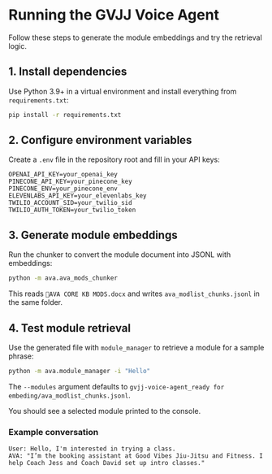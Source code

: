 # Running the GVJJ Voice Agent

Follow these steps to generate the module embeddings and try the retrieval logic.

## 1. Install dependencies
Use Python 3.9+ in a virtual environment and install everything from `requirements.txt`:

```bash
pip install -r requirements.txt
```

## 2. Configure environment variables
Create a `.env` file in the repository root and fill in your API keys:

```
OPENAI_API_KEY=your_openai_key
PINECONE_API_KEY=your_pinecone_key
PINECONE_ENV=your_pinecone_env
ELEVENLABS_API_KEY=your_elevenlabs_key
TWILIO_ACCOUNT_SID=your_twilio_sid
TWILIO_AUTH_TOKEN=your_twilio_token
```

## 3. Generate module embeddings
Run the chunker to convert the module document into JSONL with embeddings:

```bash
python -m ava.ava_mods_chunker
```

This reads `🤙AVA CORE KB MODS.docx` and writes `ava_modlist_chunks.jsonl` in the same folder.

## 4. Test module retrieval
Use the generated file with `module_manager` to retrieve a module for a sample phrase:

```bash
python -m ava.module_manager -i "Hello"
```

The `--modules` argument defaults to
`gvjj-voice-agent_ready for embeding/ava_modlist_chunks.jsonl`.

You should see a selected module printed to the console.

### Example conversation
```
User: Hello, I'm interested in trying a class.
AVA: "I’m the booking assistant at Good Vibes Jiu-Jitsu and Fitness. I help Coach Jess and Coach David set up intro classes."
```

